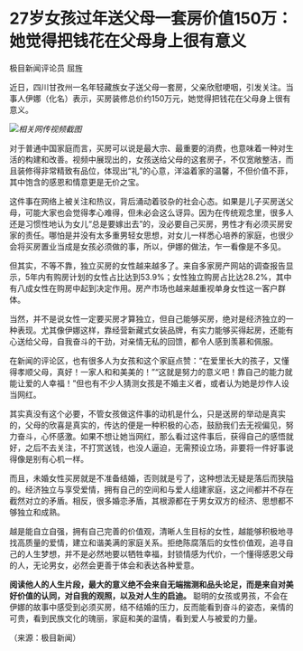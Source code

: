 # 27岁女孩过年送父母一套房价值150万：她觉得把钱花在父母身上很有意义

极目新闻评论员 屈旌

近日，四川甘孜州一名年轻藏族女子送父母一套房，父亲欣慰哽咽，引发关注。当事人伊娜（化名）表示，买房装修总价约150万元，她觉得把钱花在父母身上很有意义。

![](https://inews.gtimg.com/newsapp_bt/0/15621670911/1000)_相关网传视频截图_

对于普通中国家庭而言，买房可以说是最大宗、最重要的消费，也意味着一种对生活的构建和改善。视频中展现出的，女孩送给父母的这套房子，不仅宽敞整洁，而且装修得非常精致有品位，体现出“礼”的心意，洋溢着家的温馨，不但价值不菲，其中饱含的感恩和情意更是无价之宝。

这件事在网络上被关注和热议，背后涌动着驳杂的社会心态。如果是儿子买房送父母，可能大家也会觉得孝心难得，但未必会这么讶异。因为在传统观念里，很多人还是习惯性地认为女儿“总是要嫁出去”的，没必要自己买房，男性才有必须买房安家的责任。哪怕是并没有太多重男轻女思想，对女儿一样悉心培养的家庭，也很少会将买房置业当成是女孩必须做的事，所以，伊娜的做法，乍一看像是不多见。

但其实，不等不靠，独立买房的女性越来越多了。来自多家房产网站的调查报告显示，5年内有购房计划的女性占比达到53.9%；女性独立购房占比达28.2%，其中有八成女性在购房中起到决定作用。房产市场也越来越重视单身女性这一客户群体。

当然，并不是说女性一定要买房才算独立，但自己能够买房，绝对是经济独立的一种表现。尤其像伊娜这样，靠经营新藏式女装品牌，有实力能够买得起房，还能有心送给父母，自我奋斗的干劲，对亲情无私的回馈，都令人感到羡慕和佩服。

在新闻的评论区，也有很多人为女孩和这个家庭点赞：“在爱里长大的孩子，又懂得孝顺父母，真好！一家人和和美美的！”“这就是努力的意义吧！靠自己的能力就能让爱的人幸福！”但也有不少人猜测女孩是不婚主义者，或者认为她是炒作人设当网红。

其实真没有这个必要，不管女孩做这件事的动机是什么，只是送房的举动是真实的，父母的欣喜是真实的，传达的便是一种积极的心态，鼓励我们去无视偏见，努力奋斗，心怀感激。如果不想让她当网红，那么看过这件事后，获得自己的感悟就好，之后不去关注，不打赏送钱，也没人逼迫，无需预设立场，非要将一件好事说得像是别有心机一样。

而且，未婚女性买房就是不准备结婚，否则就是亏了，这种想法无疑是落后而狭隘的。经济独立与享受爱情，拥有自己的空间和与爱人组建家庭，这之间都并不存在截然对立的矛盾。相反，很多婚恋矛盾，其根源都在于男女双方的经济、思想都不够独立和成熟。

越是能自立自强，拥有自己完善的价值观，清晰人生目标的女性，越能够积极地寻找高质量的爱情，建立和谐美满的家庭关系。拒绝陈腐落后的女性价值观，追寻自己的人生梦想，并不是必然地要以牺牲幸福，封锁情感为代价，一个懂得感恩父母的人，无论男女，必然会更善于体会和表达各种爱意。

**阅读他人的人生片段，最大的意义绝不会来自无端揣测和品头论足，而是来自对美好价值的认同，对自我的观照，以及对人生的启迪。**
聪明的女孩或男孩，不会在伊娜的故事中感受到必须买房，结不结婚的压力，反而能看到奋斗的姿态，亲情的可贵，看到民族文化的瑰丽，家庭和美的温情，看到爱人与被爱的力量。

（来源：极目新闻）

